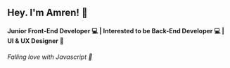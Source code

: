 ## Hey. I'm Amren! 🤙
####  Junior Front-End Developer 💻  |  Interested to be Back-End Developer 💻  |  UI & UX Designer 🎨 
###### Falling love with Javascript 💛

<!--
**MohamedAmren/MohamedAmren** is a ✨ _special_ ✨ repository because its `README.md` (this file) appears on your GitHub profile.

Here are some ideas to get you started:

- 🔭 I’m currently working on ...
- 🌱 I’m currently learning ...
- 👯 I’m looking to collaborate on ...
- 🤔 I’m looking for help with ...
- 💬 Ask me about ...
- 📫 How to reach me: ...
- 😄 Pronouns: ...
- ⚡ Fun fact: ...
-->

